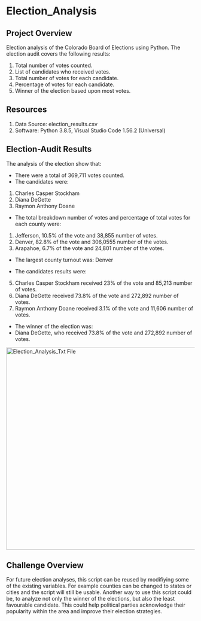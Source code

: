 # Election_Analysis

## Project Overview
Election analysis of the Colorado Board of Elections using Python. The election audit covers the following results:

1. Total number of votes counted.
2. List of candidates who received votes.
3. Total number of votes for each candidate.
4. Percentage of votes for each candidate.
5. Winner of the election based upon most votes.

## Resources
1. Data Source: election_results.csv
2. Software: Python 3.8.5, Visual Studio Code 1.56.2 (Universal)

## Election-Audit Results
The analysis of the election show that:
- There were a total of 369,711 votes counted.
- The candidates were: 
1. Charles Casper Stockham
2. Diana DeGette
3. Raymon Anthony Doane
- The total breakdown number of votes and percentage of total votes for each county were:
1. Jefferson, 10.5% of the vote and 38,855 number of votes.
2. Denver, 82.8% of the vote and 306,0555 number of the votes. 
3. Arapahoe, 6.7% of the vote and 24,801 number of the votes. 
- The largest county turnout was: Denver 

-  The candidates results were:
5. Charles Casper Stockham received 23% of the vote and 85,213 number of votes.
6. Diana DeGette received 73.8% of the vote and 272,892 number of votes.
7. Raymon Anthony Doane received 3.1% of the vote and 11,606 number of votes.
- The winner of the election was:
- Diana DeGette, who received 73.8% of the vote and 272,892 number of votes.
<img width="541" alt="Election_Analysis_Txt File" src="https://user-images.githubusercontent.com/81877387/118405560-92b16f80-b646-11eb-88e9-dbac6a5a4ecc.png">

## Challenge Overview 
For future election analyses, this script can be reused by modifiying some of the existing variables. For example counties can be changed to states or cities and the script will still be usable. Another way to use this script could be, to analyze not only the winner of the elections, but also the least favourable candidate. This could help political parties acknowledge their popularity within the area and improve their election strategies. 
